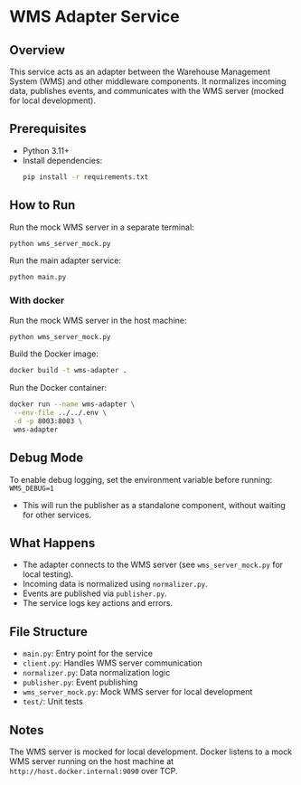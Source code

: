 # WMS Adapter Service

## Overview
This service acts as an adapter between the Warehouse Management System (WMS) and other middleware components. It normalizes incoming data, publishes events, and communicates with the WMS server (mocked for local development).

## Prerequisites
- Python 3.11+
- Install dependencies:
  ```bash
  pip install -r requirements.txt
  ```

## How to Run
Run the mock WMS server in a separate terminal:
```bash
python wms_server_mock.py
```
Run the main adapter service:
```bash
python main.py
```

### With docker

Run the mock WMS server in the host machine:
```bash
python wms_server_mock.py
```
Build the Docker image:
```bash
docker build -t wms-adapter .
```
Run the Docker container:
```bash
docker run --name wms-adapter \
 --env-file ../../.env \
 -d -p 8003:8003 \
 wms-adapter
```

## Debug Mode
To enable debug logging, set the environment variable before running:
`WMS_DEBUG=1`

- This will run the publisher as a standalone component, without waiting for other services.

## What Happens
- The adapter connects to the WMS server (see `wms_server_mock.py` for local testing).
- Incoming data is normalized using `normalizer.py`.
- Events are published via `publisher.py`.
- The service logs key actions and errors.

## File Structure
- `main.py`: Entry point for the service
- `client.py`: Handles WMS server communication
- `normalizer.py`: Data normalization logic
- `publisher.py`: Event publishing
- `wms_server_mock.py`: Mock WMS server for local development
- `test/`: Unit tests

## Notes

The WMS server is mocked for local development. 
Docker listens to a mock WMS server running on the host machine at `http://host.docker.internal:9090` over TCP.
